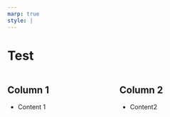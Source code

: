```yaml
---
marp: true
style: |
---
```


# Test

<div style="display: grid; grid-template-columns: repeat(2, minmax(0, 1fr));">

<!-- left column -->
<div>

## Column 1

* Content 1

</div>

<!-- right column -->
<div>

## Column 2

* Content2

</div>

</div>
